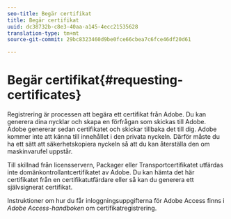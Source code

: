 ```yaml
---
seo-title: Begär certifikat
title: Begär certifikat
uuid: dc38732b-c8e3-40aa-a145-4ecc21535628
translation-type: tm+mt
source-git-commit: 29bc8323460d9be0fce66cbea7c6fce46df20d61

---
```



# Begär certifikat{#requesting-certificates}

Registrering är processen att begära ett certifikat från Adobe. Du kan generera dina nycklar och skapa en förfrågan som skickas till Adobe. Adobe genererar sedan certifikatet och skickar tillbaka det till dig. Adobe kommer inte att känna till innehållet i den privata nyckeln. Därför måste du ha ett sätt att säkerhetskopiera nyckeln så att du kan återställa den om maskinvarufel uppstår.

Till skillnad från licensservern, Packager eller Transportcertifikatet utfärdas inte domänkontrollantcertifikatet av Adobe. Du kan hämta det här certifikatet från en certifikatutfärdare eller så kan du generera ett självsignerat certifikat.

Instruktioner om hur du får inloggningsuppgifterna för Adobe Access finns i *Adobe Access-handboken* om certifikatregistrering.
